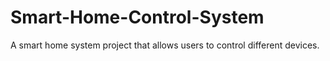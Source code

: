 # Smart-Home-Control-System
A smart home system project that allows users to control different devices.

